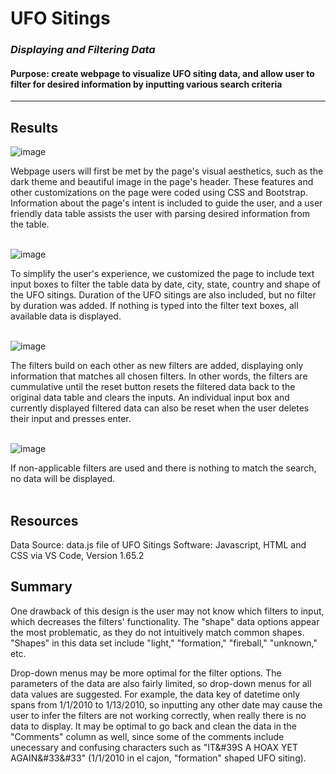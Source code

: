 # UFO Sitings
### *Displaying and Filtering Data*
#### Purpose: create webpage to visualize UFO siting data, and allow user to filter for desired information by inputting various search criteria
---
## Results
![image](https://user-images.githubusercontent.com/89767816/144942486-f1697d9e-7465-4768-b38f-831fac13c3bc.png)

Webpage users will first be met by the page's visual aesthetics, such as the dark theme and beautiful image in the page's header.  These features and other customizations on the page were coded using CSS and Bootstrap.  Information about the page's intent is included to guide the user, and a user friendly data table assists the user with parsing desired information from the table.</br></br>  

![image](https://user-images.githubusercontent.com/89767816/144947632-dc41ab75-9ca9-48df-8259-f2a11162dfcb.png)

To simplify the user's experience, we customized the page to include text input boxes to filter the table data by date, city, state, country and shape of the UFO sitings.  Duration of the UFO sitings are also included, but no filter by duration was added.  If nothing is typed into the filter text boxes, all available data is displayed.</br></br>

![image](https://user-images.githubusercontent.com/89767816/144947707-70b7fbf3-25af-4abf-b89f-f81158ba61ea.png)

The filters build on each other as new filters are added, displaying only information that matches all chosen filters.  In other words, the filters are cummulative until the reset button resets the filtered data back to the original data table and clears the inputs.  An individual input box and currently displayed filtered data can also be reset when the user deletes their input and presses enter.</br></br>

![image](https://user-images.githubusercontent.com/89767816/144947783-5e5cb2bb-4a3c-4113-bb5c-90ea71aa5e30.png)

If non-applicable filters are used and there is nothing to match the search, no data will be displayed.</br></br>

## Resources
Data Source: data.js file of UFO Sitings
Software: Javascript, HTML and CSS via VS Code, Version 1.65.2

## Summary
One drawback of this design is the user may not know which filters to input, which decreases the filters' functionality.  The "shape" data options appear the most problematic, as they do not intuitively match common shapes.  "Shapes" in this data set include "light," "formation," "fireball," "unknown," etc.</br>

Drop-down menus may be more optimal for the filter options.  The parameters of the data are also fairly limited, so drop-down menus for all data values are suggested.  For example, the data key of datetime only spans from 1/1/2010 to 1/13/2010, so inputting any other date may cause the user to infer the filters are not working correctly, when really there is no data to display.  It may be optimal to go back and clean the data in the "Comments" column as well, since some of the comments include unecessary and confusing characters such as "IT&#39S A HOAX YET AGAIN&#33&#33" (1/1/2010 in el cajon, "formation" shaped UFO siting).
